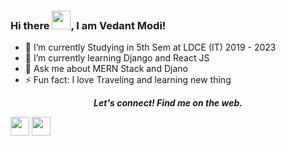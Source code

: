 ### Hi there <img src="https://raw.githubusercontent.com/MartinHeinz/MartinHeinz/master/wave.gif" width="30px">, I am Vedant Modi!


- 🔭 I’m currently Studying in 5th Sem at LDCE (IT) 2019 - 2023
- 🌱 I’m currently learning Django and React JS
- 💬 Ask me about MERN Stack and Djano 
- ⚡ Fun fact: I love Traveling and learning new thing
<!-- - 👯 I’m looking to collaborate on ...
- 🤔 I’m looking for help with ...
- 📫 How to reach me: ...
- 😄 Pronouns: ...
 -->
 
 <p align="center">
  <b><i>Let's connect! Find me on the web.</i></b>

 
  [<img height="30" src = "https://img.shields.io/badge/gmail-c14438?&style=for-the-badge&logo=gmail&logoColor=white">][gmail] 
  [<img height="30" src="https://img.shields.io/badge/linkedin-blue.svg?&style=for-the-badge&logo=linkedin&logoColor=white" />][LinkedIn]
</p>

[gmail]: mailto:2001vedant@gmail.com
[linkedin]: https://www.linkedin.com/in/vedant-modi-3744ab213/
